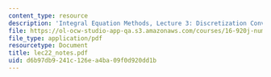 ```yaml
---
content_type: resource
description: 'Integral Equation Methods, Lecture 3: Discretization Convergence Theory'
file: https://ol-ocw-studio-app-qa.s3.amazonaws.com/courses/16-920j-numerical-methods-for-partial-differential-equations-sma-5212-spring-2003/d6b97db9241c126ea4ba09f0d920dd1b_lec22_notes.pdf
file_type: application/pdf
resourcetype: Document
title: lec22_notes.pdf
uid: d6b97db9-241c-126e-a4ba-09f0d920dd1b
---
```


